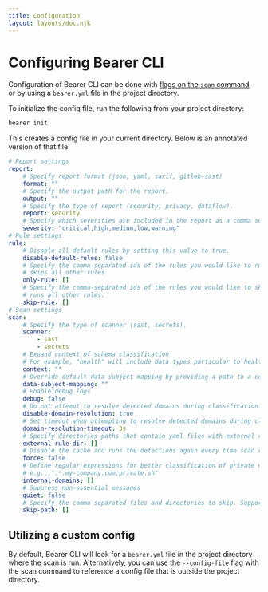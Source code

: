 ```yaml
---
title: Configuration
layout: layouts/doc.njk
---
```


# Configuring Bearer CLI

Configuration of Bearer CLI can be done with [flags on the `scan` command](/reference/commands/#scan), or by using a `bearer.yml` file in the project directory.

To initialize the config file, run the following from your project directory:

```bash
bearer init
```

This creates a config file in your current directory. Below is an annotated version of that file.

```yml
# Report settings
report:
    # Specify report format (json, yaml, sarif, gitlab-sast)
    format: ""
    # Specify the output path for the report.
    output: ""
    # Specify the type of report (security, privacy, dataflow). 
    report: security
    # Specify which severities are included in the report as a comma separated string
    severity: "critical,high,medium,low,warning"
# Rule settings
rule:
    # Disable all default rules by setting this value to true.
    disable-default-rules: false
    # Specify the comma-separated ids of the rules you would like to run; 
    # skips all other rules.
    only-rule: []
    # Specify the comma-separated ids of the rules you would like to skip; 
    # runs all other rules.
    skip-rule: []
# Scan settings
scan:
    # Specify the type of scanner (sast, secrets). 
    scanner:
        - sast
        - secrets
    # Expand context of schema classification 
    # For example, "health" will include data types particular to health
    context: ""
    # Override default data subject mapping by providing a path to a custom mapping JSON file
    data-subject-mapping: ""
    # Enable debug logs
    debug: false
    # Do not attempt to resolve detected domains during classification.
    disable-domain-resolution: true
    # Set timeout when attempting to resolve detected domains during classification.
    domain-resolution-timeout: 3s
    # Specify directories paths that contain yaml files with external rules configuration.
    external-rule-dir: []
    # Disable the cache and runs the detections again every time scan runs.
    force: false
    # Define regular expressions for better classification of private or unreachable domains
    # e.g., ".*.my-company.com,private.sh"
    internal-domains: []
    # Suppress non-essential messages
    quiet: false
    # Specify the comma separated files and directories to skip. Supports * syntax.
    skip-path: []
```

## Utilizing a custom config

By default, Bearer CLI will look for a `bearer.yml` file in the project directory where the scan is run. Alternatively, you can use the `--config-file` flag with the scan command to reference a config file that is outside the project directory.